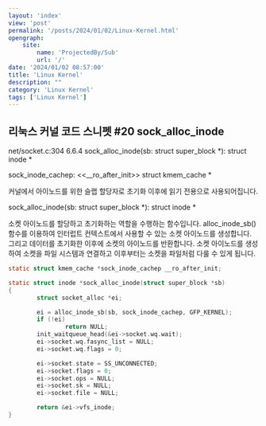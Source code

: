 ```yaml
---
layout: 'index'
view: 'post'
permalink: '/posts/2024/01/02/Linux-Kernel.html'
opengraph:
    site:
        name: 'ProjectedBy/Sub'
        url: '/'
date: '2024/01/02 08:57:00'
title: 'Linux Kernel'
description: ""
category: 'Linux Kernel'
tags: ['Linux Kernel']
---
```


## 리눅스 커널 코드 스니펫 #20 sock_alloc_inode

net/socket.c:304
6.6.4
sock_alloc_inode(sb: struct super_block *): struct inode *

sock_inode_cachep: <<__ro_after_init>> struct kmem_cache *

커널에서 아이노드를 위한 슬랩 할당자로 초기화 이후에 읽기 전용으로 사용되어집니다.

sock_alloc_inode(sb: struct super_block *): struct inode *

소켓 아이노드를 할당하고 초기화하는 역할을 수행하는 함수입니다. alloc_inode_sb() 함수를 이용하여 인터럽트 컨텍스트에서 사용할 수 있는 소켓 아이노드를 생성합니다. 그리고 데이터를 초기화한 이후에 소켓의 아이노드를 반환합니다. 소켓 아이노드를 생성하여 소켓을 파일 시스템과 연결하고 이후부터는 소켓을 파일처럼 다룰 수 있게 됩니다.

```c
static struct kmem_cache *sock_inode_cachep __ro_after_init;

static struct inode *sock_alloc_inode(struct super_block *sb)
{
        struct socket_alloc *ei;

        ei = alloc_inode_sb(sb, sock_inode_cachep, GFP_KERNEL);
        if (!ei)
                return NULL;
        init_waitqueue_head(&ei->socket.wq.wait);
        ei->socket.wq.fasync_list = NULL;
        ei->socket.wq.flags = 0;

        ei->socket.state = SS_UNCONNECTED;
        ei->socket.flags = 0;
        ei->socket.ops = NULL;
        ei->socket.sk = NULL;
        ei->socket.file = NULL;

        return &ei->vfs_inode;
}
```
